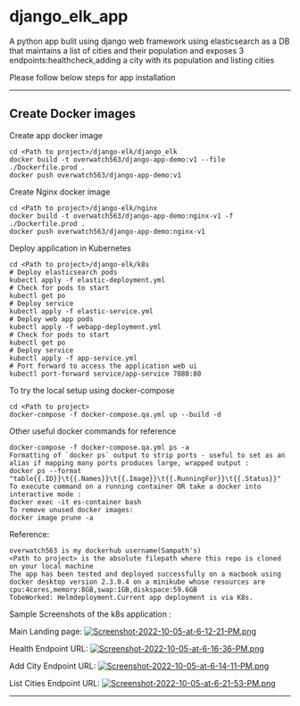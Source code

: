 # django_elk_app
A python app bulit using django web framework using elasticsearch as a DB that maintains a list of cities and their population and exposes 3 endpoints:healthcheck,adding a city with its population and listing cities

Please follow below steps for app installation

---


## Create Docker images
Create app docker image
```
cd <Path to project>/django-elk/django_elk
docker build -t overwatch563/django-app-demo:v1 --file ./Dockerfile.prod .  
docker push overwatch563/django-app-demo:v1
```

Create Nginx docker image
```
cd <Path to project>/django-elk/nginx
docker build -t overwatch563/django-app-demo:nginx-v1 -f ./Dockerfile.prod .
docker push overwatch563/django-app-demo:nginx-v1
```

Deploy application in Kubernetes
```
cd <Path to project>/django-elk/k8s
# Deploy elasticsearch pods
kubectl apply -f elastic-deployment.yml
# Check for pods to start 
kubectl get po
# Deploy service 
kubectl apply -f elastic-service.yml
# Deploy web app pods
kubectl apply -f webapp-deployment.yml
# Check for pods to start 
kubectl get po
# Deploy service 
kubectl apply -f app-service.yml
# Port forward to access the application web ui
kubectl port-forward service/app-service 7080:80
```

To try the local setup using docker-compose
```
cd <Path to project>
docker-compose -f docker-compose.qa.yml up --build -d

```

Other useful docker commands for reference
```
docker-compose -f docker-compose.qa.yml ps -a
Formatting of `docker ps` output to strip ports - useful to set as an alias if mapping many ports produces large, wrapped output :
docker ps --format "table{{.ID}}\t{{.Names}}\t{{.Image}}\t{{.RunningFor}}\t{{.Status}}"
To execute command on a running container OR take a docker into interactive mode :
docker exec -it es-container bash
To remove unused docker images:
docker image prune -a
```
Reference:
```
overwatch563 is my dockerhub username(Sampath's)
<Path to project> is the absolute filepath where this repo is cloned on your local machine
The app has been tested and deployed successfully on a macbook using docker desktop version 2.3.0.4 on a minikube whose resources are cpu:4cores,memory:8GB,swap:1GB,diskspace:59.6GB
TobeWorked: Helmdeployment.Current app deployment is via K8s.

```
Sample Screenshots of the k8s application :

Main Landing page:
[![Screenshot-2022-10-05-at-6-12-21-PM.png](https://i.postimg.cc/BnLHv57b/Screenshot-2022-10-05-at-6-12-21-PM.png)](https://postimg.cc/hXnfymBR)

Health Endpoint URL:
[![Screenshot-2022-10-05-at-6-16-36-PM.png](https://i.postimg.cc/LXMbD8gk/Screenshot-2022-10-05-at-6-16-36-PM.png)](https://postimg.cc/B8MpQsgt)

Add City Endpoint URL:
[![Screenshot-2022-10-05-at-6-14-11-PM.png](https://i.postimg.cc/t4jnX06S/Screenshot-2022-10-05-at-6-14-11-PM.png)](https://postimg.cc/Wh51nHXg)

List Cities Endpoint URL:
[![Screenshot-2022-10-05-at-6-21-53-PM.png](https://i.postimg.cc/WbRxbS1Y/Screenshot-2022-10-05-at-6-21-53-PM.png)](https://postimg.cc/14HvvG6D)

---
